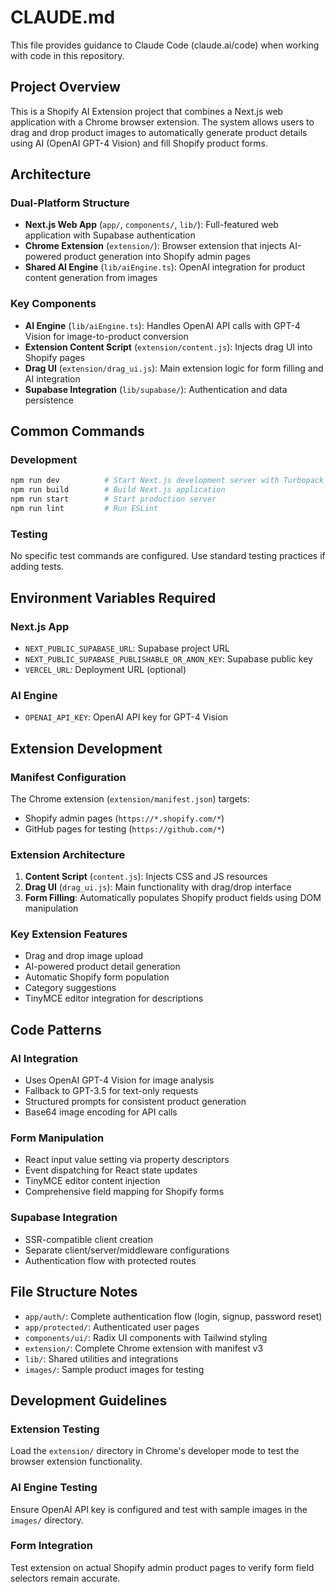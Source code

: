 # CLAUDE.md

This file provides guidance to Claude Code (claude.ai/code) when working with code in this repository.

## Project Overview

This is a Shopify AI Extension project that combines a Next.js web application with a Chrome browser extension. The system allows users to drag and drop product images to automatically generate product
details using AI (OpenAI GPT-4 Vision) and fill Shopify product forms.

## Architecture

### Dual-Platform Structure

- **Next.js Web App** (`app/`, `components/`, `lib/`): Full-featured web application with Supabase authentication
- **Chrome Extension** (`extension/`): Browser extension that injects AI-powered product generation into Shopify admin pages
- **Shared AI Engine** (`lib/aiEngine.ts`): OpenAI integration for product content generation from images

### Key Components

- **AI Engine** (`lib/aiEngine.ts`): Handles OpenAI API calls with GPT-4 Vision for image-to-product conversion
- **Extension Content Script** (`extension/content.js`): Injects drag UI into Shopify pages
- **Drag UI** (`extension/drag_ui.js`): Main extension logic for form filling and AI integration
- **Supabase Integration** (`lib/supabase/`): Authentication and data persistence

## Common Commands

### Development

```bash
npm run dev          # Start Next.js development server with Turbopack
npm run build        # Build Next.js application
npm run start        # Start production server
npm run lint         # Run ESLint
```

### Testing

No specific test commands are configured. Use standard testing practices if adding tests.

## Environment Variables Required

### Next.js App

- `NEXT_PUBLIC_SUPABASE_URL`: Supabase project URL
- `NEXT_PUBLIC_SUPABASE_PUBLISHABLE_OR_ANON_KEY`: Supabase public key
- `VERCEL_URL`: Deployment URL (optional)

### AI Engine

- `OPENAI_API_KEY`: OpenAI API key for GPT-4 Vision

## Extension Development

### Manifest Configuration

The Chrome extension (`extension/manifest.json`) targets:

- Shopify admin pages (`https://*.shopify.com/*`)
- GitHub pages for testing (`https://github.com/*`)

### Extension Architecture

1. **Content Script** (`content.js`): Injects CSS and JS resources
2. **Drag UI** (`drag_ui.js`): Main functionality with drag/drop interface
3. **Form Filling**: Automatically populates Shopify product fields using DOM manipulation

### Key Extension Features

- Drag and drop image upload
- AI-powered product detail generation
- Automatic Shopify form population
- Category suggestions
- TinyMCE editor integration for descriptions

## Code Patterns

### AI Integration

- Uses OpenAI GPT-4 Vision for image analysis
- Fallback to GPT-3.5 for text-only requests
- Structured prompts for consistent product generation
- Base64 image encoding for API calls

### Form Manipulation

- React input value setting via property descriptors
- Event dispatching for React state updates
- TinyMCE editor content injection
- Comprehensive field mapping for Shopify forms

### Supabase Integration

- SSR-compatible client creation
- Separate client/server/middleware configurations
- Authentication flow with protected routes

## File Structure Notes

- `app/auth/`: Complete authentication flow (login, signup, password reset)
- `app/protected/`: Authenticated user pages
- `components/ui/`: Radix UI components with Tailwind styling
- `extension/`: Complete Chrome extension with manifest v3
- `lib/`: Shared utilities and integrations
- `images/`: Sample product images for testing

## Development Guidelines

### Extension Testing

Load the `extension/` directory in Chrome's developer mode to test the browser extension functionality.

### AI Engine Testing

Ensure OpenAI API key is configured and test with sample images in the `images/` directory.

### Form Integration

Test extension on actual Shopify admin product pages to verify form field selectors remain accurate.
